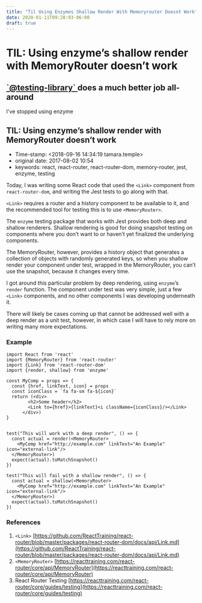 ```yaml
---
title: "Til Using Enzymes Shallow Render With Memoryrouter Doesnt Work"
date: 2020-01-11T09:28:03-06:00
draft: true
---
```


# TIL: Using enzyme’s shallow render with MemoryRouter doesn’t work

## [\`@testing-library\` ](https://testing-library.com/docs/react-testing-library/intro)does a much better job all-around

I've stopped using enzyme

## TIL: Using enzyme’s shallow render with MemoryRouter doesn’t work

* Time-stamp: &lt;2018-09-16 14:34:19 tamara.temple&gt;
* original date: 2017-08-02 10:54
* keywords: react, react-router, react-router-dom, memory-router, jest, enzyme, testing

Today, I was writing some React code that used the `<Link>` component from `react-router-dom`, and writing the Jest tests to go along with that.

`<Link>` requires a router and a history component to be available to it, and the recommended tool for testing this is to use `<MemoryRouter>`.

The `enzyme` testing package that works with Jest provides both deep and shallow renderers. Shallow rendering is good for doing snapshot testing on components where you don’t want to or haven’t yet finalized the underlying components.

The MemoryRouter, however, provides a history object that generates a collection of objects with randomly generated keys, so when you shallow render your component under test, wrapped in the MemoryRouter, you can’t use the snapshot, because it changes every time.

I got around this particular problem by deep rendering, using `enzyme`’s `render` function. The component under test was very simple, just a few `<Link>` components, and no other components I was developing underneath it.

There will likely be cases coming up that cannot be addressed well with a deep render as a unit test, however, in which case I will have to rely more on writing many more expectations.

### Example

```text
import React from 'react'
import {MemoryRouter} from 'react-router'
import {Link} from 'react-router-dom'
import {render, shallow} from 'enzyme'

const MyComp = props => {
  const {href, linkText, icon} = props
  const iconClass = `fa fa-sm fa-${icon}`
  return (<div>
        <h2>Some header</h2>
        <Link to={href}>{linkText}<i className={iconClass}/></Link>
      </div>)
}


test("This will work with a deep render", () => {
  const actual = render(<MemoryRouter>
    <MyComp href="http://example.com" linkText="An Example" icon="external-link"/>
  </MemoryRouter>)
  expect(actual).toMatchSnapshot()
})

test("This will fail with a shallow render", () => {
  const actual = shallow(<MemoryRouter>
    <MyComp href="http://example.com" linkText="An Example" icon="external-link"/>
  </MemoryRouter>)
  expect(actual).toMatchSnapshot()
})
```

### References

1. `<Link>` [https://github.com/ReactTraining/react-router/blob/master/packages/react-router-dom/docs/api/Link.md](https://github.com/ReactTraining/react-router/blob/master/packages/react-router-dom/docs/api/Link.md)
2. `<MemoryRouter>` [https://reacttraining.com/react-router/core/api/MemoryRouter](https://reacttraining.com/react-router/core/api/MemoryRouter)
3. React Router Testing [https://reacttraining.com/react-router/core/guides/testing](https://reacttraining.com/react-router/core/guides/testing)

